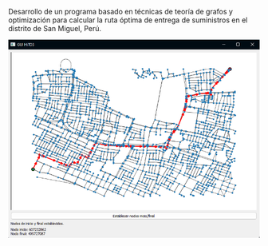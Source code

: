 Desarrollo de un programa basado en técnicas de teoría de grafos y optimización para calcular la ruta óptima de entrega de suministros en el distrito de San Miguel, Perú.

![Project](https://github.com/WilverAR/SistemaRutaOptima/blob/main/Run.png)
